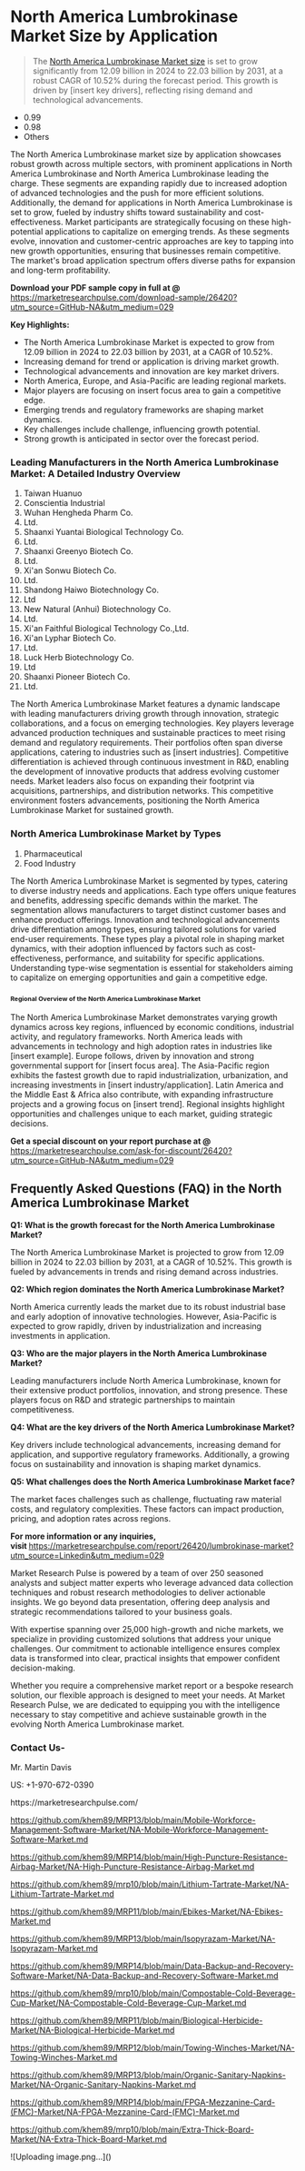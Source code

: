 <h1>North America Lumbrokinase Market&nbsp;Size by Application</h1><blockquote><p>The <a href="https://marketresearchpulse.com/download-sample/26420?utm_source=GitHub-NA&amp;utm_medium=029">North America Lumbrokinase Market size</a> is set to grow significantly from 12.09 billion in 2024 to 22.03 billion by 2031, at a robust CAGR of 10.52% during the forecast period. This growth is driven by [insert key drivers], reflecting rising demand and technological advancements.</p></blockquote><ul><li>0.99<li> 0.98<li> Others</li></ul><p>The North America Lumbrokinase market size by application showcases robust growth across multiple sectors, with prominent applications in North America Lumbrokinase and North America Lumbrokinase leading the charge. These segments are expanding rapidly due to increased adoption of advanced technologies and the push for more efficient solutions. Additionally, the demand for applications in North America Lumbrokinase is set to grow, fueled by industry shifts toward sustainability and cost-effectiveness. Market participants are strategically focusing on these high-potential applications to capitalize on emerging trends. As these segments evolve, innovation and customer-centric approaches are key to tapping into new growth opportunities, ensuring that businesses remain competitive. The market's broad application spectrum offers diverse paths for expansion and long-term profitability.</p><p><strong>Download your PDF sample copy in full at @ </strong><a href="https://marketresearchpulse.com/download-sample/26420?utm_source=GitHub-NA&amp;utm_medium=029">https://marketresearchpulse.com/download-sample/26420?utm_source=GitHub-NA&amp;utm_medium=029</a></p><p><strong>Key Highlights: </strong></p><ul><li>The North America Lumbrokinase Market is expected to grow from 12.09 billion in 2024 to 22.03 billion by 2031, at a CAGR of 10.52%.</li><li>Increasing demand for trend or application is driving market growth.</li><li>Technological advancements and innovation are key market drivers.</li><li>North America, Europe, and Asia-Pacific are leading regional markets.</li><li>Major players are focusing on insert focus area to gain a competitive edge.</li><li>Emerging trends and regulatory frameworks are shaping market dynamics.</li><li>Key challenges include challenge, influencing growth potential.</li><li>Strong growth is anticipated in sector over the forecast period.</li></ul><h3>Leading Manufacturers in the North America Lumbrokinase Market: A Detailed Industry Overview</h3><ol><li>Taiwan Huanuo</li><li>Conscientia Industrial</li><li>Wuhan Hengheda Pharm Co.</li><li>Ltd.</li><li>Shaanxi Yuantai Biological Technology Co.</li><li>Ltd.</li><li>Shaanxi Greenyo Biotech Co.</li><li>Ltd.</li><li>Xi'an Sonwu Biotech Co.</li><li>Ltd.</li><li>Shandong Haiwo Biotechnology Co.</li><li>Ltd</li><li>New Natural (Anhui) Biotechnology Co.</li><li>Ltd.</li><li>Xi'an Faithful Biological Technology Co.,Ltd.</li><li>Xi'an Lyphar Biotech Co.</li><li>Ltd.</li><li>Luck Herb Biotechnology Co.</li><li>Ltd</li><li>Shaanxi Pioneer Biotech Co.</li><li>Ltd.</li></ol><div class="flex max-w-full flex-col flex-grow"><div class="min-h-8 text-message flex w-full flex-col items-end gap-2 whitespace-normal break-words [.text-message+&amp;]:mt-5" dir="auto" data-message-author-role="assistant" data-message-id="fd8432e4-4910-450d-b182-61b7bfb0a01f" data-message-model-slug="gpt-4o"><div class="flex w-full flex-col gap-1 empty:hidden first:pt-[3px]"><div class="markdown prose w-full break-words dark:prose-invert light"><p>The North America Lumbrokinase Market features a dynamic landscape with leading manufacturers driving growth through innovation, strategic collaborations, and a focus on emerging technologies. Key players leverage advanced production techniques and sustainable practices to meet rising demand and regulatory requirements. Their portfolios often span diverse applications, catering to industries such as [insert industries]. Competitive differentiation is achieved through continuous investment in R&amp;D, enabling the development of innovative products that address evolving customer needs. Market leaders also focus on expanding their footprint via acquisitions, partnerships, and distribution networks. This competitive environment fosters advancements, positioning the North America Lumbrokinase Market for sustained growth.</p></div></div></div></div><h3>North America Lumbrokinase Market by Types</h3><ol><li>Pharmaceutical<li> Food Industry</li></ol><div class="flex max-w-full flex-col flex-grow"><div class="min-h-8 text-message flex w-full flex-col items-end gap-2 whitespace-normal break-words [.text-message+&amp;]:mt-5" dir="auto" data-message-author-role="assistant" data-message-id="084470be-0bb7-4664-bddf-5156b4f41249" data-message-model-slug="gpt-4o-mini"><div class="flex w-full flex-col gap-1 empty:hidden first:pt-[3px]"><div class="markdown prose w-full break-words dark:prose-invert light"><p>The North America Lumbrokinase Market is segmented by types, catering to diverse industry needs and applications. Each type offers unique features and benefits, addressing specific demands within the market. The segmentation allows manufacturers to target distinct customer bases and enhance product offerings. Innovation and technological advancements drive differentiation among types, ensuring tailored solutions for varied end-user requirements. These types play a pivotal role in shaping market dynamics, with their adoption influenced by factors such as cost-effectiveness, performance, and suitability for specific applications. Understanding type-wise segmentation is essential for stakeholders aiming to capitalize on emerging opportunities and gain a competitive edge.</p></div></div></div></div><h3><span style="font-size: 11px;">Regional Overview of the North America Lumbrokinase Market</span></h3><div class="flex max-w-full flex-col flex-grow"><div class="min-h-8 text-message flex w-full flex-col items-end gap-2 whitespace-normal break-words [.text-message+&amp;]:mt-5" dir="auto" data-message-author-role="assistant" data-message-id="e9038762-ce64-4e30-91c9-9bd413514231" data-message-model-slug="gpt-4o-mini"><div class="flex w-full flex-col gap-1 empty:hidden first:pt-[3px]"><div class="markdown prose w-full break-words dark:prose-invert light"><p>The North America Lumbrokinase Market demonstrates varying growth dynamics across key regions, influenced by economic conditions, industrial activity, and regulatory frameworks. North America leads with advancements in technology and high adoption rates in industries like [insert example]. Europe follows, driven by innovation and strong governmental support for [insert focus area]. The Asia-Pacific region exhibits the fastest growth due to rapid industrialization, urbanization, and increasing investments in [insert industry/application]. Latin America and the Middle East &amp; Africa also contribute, with expanding infrastructure projects and a growing focus on [insert trend]. Regional insights highlight opportunities and challenges unique to each market, guiding strategic decisions.</p></div></div></div></div><p><strong>Get a special discount on your report purchase at @ </strong><a href="https://marketresearchpulse.com/ask-for-discount/26420?utm_source=GitHub-NA&amp;utm_medium=029">https://marketresearchpulse.com/ask-for-discount/26420?utm_source=GitHub-NA&amp;utm_medium=029</a></p><h2>Frequently Asked Questions (FAQ) in the North America Lumbrokinase Market</h2><p><strong>Q1: What is the growth forecast for the North America Lumbrokinase Market?</strong></p><p>The North America Lumbrokinase Market is projected to grow from 12.09 billion in 2024 to 22.03 billion by 2031, at a CAGR of 10.52%. This growth is fueled by advancements in trends and rising demand across industries.</p><p><strong>Q2: Which region dominates the North America Lumbrokinase Market?</strong></p><p>North America currently leads the market due to its robust industrial base and early adoption of innovative technologies. However, Asia-Pacific is expected to grow rapidly, driven by industrialization and increasing investments in application.</p><p><strong>Q3: Who are the major players in the North America Lumbrokinase Market?</strong></p><p>Leading manufacturers include North America Lumbrokinase, known for their extensive product portfolios, innovation, and strong presence. These players focus on R&amp;D and strategic partnerships to maintain competitiveness.</p><p><strong>Q4: What are the key drivers of the North America Lumbrokinase Market?</strong></p><p>Key drivers include technological advancements, increasing demand for application, and supportive regulatory frameworks. Additionally, a growing focus on sustainability and innovation is shaping market dynamics.</p><p><strong>Q5: What challenges does the North America Lumbrokinase Market face?</strong></p><p>The market faces challenges such as challenge, fluctuating raw material costs, and regulatory complexities. These factors can impact production, pricing, and adoption rates across regions.</p><p><strong>For more information or any inquiries, visit&nbsp;</strong><a href="https://marketresearchpulse.com/report/26420/lumbrokinase-market?utm_source=Linkedin&utm_medium=029">https://marketresearchpulse.com/report/26420/lumbrokinase-market?utm_source=Linkedin&utm_medium=029</a></p><p>Market Research Pulse is powered by a team of over 250 seasoned analysts and subject matter experts who leverage advanced data collection techniques and robust research methodologies to deliver actionable insights. We go beyond data presentation, offering deep analysis and strategic recommendations tailored to your business goals.</p><p>With expertise spanning over 25,000 high-growth and niche markets, we specialize in providing customized solutions that address your unique challenges. Our commitment to actionable intelligence ensures complex data is transformed into clear, practical insights that empower confident decision-making.</p><p>Whether you require a comprehensive market report or a bespoke research solution, our flexible approach is designed to meet your needs. At Market Research Pulse, we are dedicated to equipping you with the intelligence necessary to stay competitive and achieve sustainable growth in the evolving North America Lumbrokinase market.</p><h3><strong>Contact Us-</strong></h3><p>Mr. Martin Davis</p><p>US: +1-970-672-0390</p><p>https://marketresearchpulse.com/</p><p><a href="https://github.com/khem89/MRP13/blob/main/Mobile-Workforce-Management-Software-Market/NA-Mobile-Workforce-Management-Software-Market.md">https://github.com/khem89/MRP13/blob/main/Mobile-Workforce-Management-Software-Market/NA-Mobile-Workforce-Management-Software-Market.md</a></p><p><a href="https://github.com/khem89/MRP14/blob/main/High-Puncture-Resistance-Airbag-Market/NA-High-Puncture-Resistance-Airbag-Market.md">https://github.com/khem89/MRP14/blob/main/High-Puncture-Resistance-Airbag-Market/NA-High-Puncture-Resistance-Airbag-Market.md</a></p><p><a href="https://github.com/khem89/mrp10/blob/main/Lithium-Tartrate-Market/NA-Lithium-Tartrate-Market.md">https://github.com/khem89/mrp10/blob/main/Lithium-Tartrate-Market/NA-Lithium-Tartrate-Market.md</a></p><p><a href="https://github.com/khem89/MRP11/blob/main/Ebikes-Market/NA-Ebikes-Market.md">https://github.com/khem89/MRP11/blob/main/Ebikes-Market/NA-Ebikes-Market.md</a></p><p><a href="https://github.com/khem89/MRP13/blob/main/Isopyrazam-Market/NA-Isopyrazam-Market.md">https://github.com/khem89/MRP13/blob/main/Isopyrazam-Market/NA-Isopyrazam-Market.md</a></p><p><a href="https://github.com/khem89/MRP14/blob/main/Data-Backup-and-Recovery-Software-Market/NA-Data-Backup-and-Recovery-Software-Market.md">https://github.com/khem89/MRP14/blob/main/Data-Backup-and-Recovery-Software-Market/NA-Data-Backup-and-Recovery-Software-Market.md</a></p><p><a href="https://github.com/khem89/mrp10/blob/main/Compostable-Cold-Beverage-Cup-Market/NA-Compostable-Cold-Beverage-Cup-Market.md">https://github.com/khem89/mrp10/blob/main/Compostable-Cold-Beverage-Cup-Market/NA-Compostable-Cold-Beverage-Cup-Market.md</a></p><p><a href="https://github.com/khem89/MRP11/blob/main/Biological-Herbicide-Market/NA-Biological-Herbicide-Market.md">https://github.com/khem89/MRP11/blob/main/Biological-Herbicide-Market/NA-Biological-Herbicide-Market.md</a></p><p><a href="https://github.com/khem89/MRP12/blob/main/Towing-Winches-Market/NA-Towing-Winches-Market.md">https://github.com/khem89/MRP12/blob/main/Towing-Winches-Market/NA-Towing-Winches-Market.md</a></p><p><a href="https://github.com/khem89/MRP13/blob/main/Organic-Sanitary-Napkins-Market/NA-Organic-Sanitary-Napkins-Market.md">https://github.com/khem89/MRP13/blob/main/Organic-Sanitary-Napkins-Market/NA-Organic-Sanitary-Napkins-Market.md</a></p><p><a href="https://github.com/khem89/MRP14/blob/main/FPGA-Mezzanine-Card-(FMC)-Market/NA-FPGA-Mezzanine-Card-(FMC)-Market.md">https://github.com/khem89/MRP14/blob/main/FPGA-Mezzanine-Card-(FMC)-Market/NA-FPGA-Mezzanine-Card-(FMC)-Market.md</a></p><p><a href="https://github.com/khem89/mrp10/blob/main/Extra-Thick-Board-Market/NA-Extra-Thick-Board-Market.md">https://github.com/khem89/mrp10/blob/main/Extra-Thick-Board-Market/NA-Extra-Thick-Board-Market.md</a></p>
![Uploading image.png…]()
